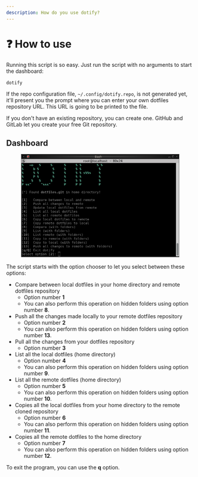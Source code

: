 ```yaml
---
description: How do you use dotify?
---
```


# ❓ How to use

Running this script is so easy. Just run the script with no arguments to start the dashboard:

```
dotify
```

If the repo configuration file, `~/.config/dotify.repo`, is not generated yet, it'll present you the prompt where you can enter your own dotfiles repository URL. This URL is going to be printed to the file.

If you don't have an existing repository, you can create one. GitHub and GitLab let you create your free Git repository.

## Dashboard

<figure><img src="../.gitbook/assets/master.png" alt=""><figcaption></figcaption></figure>

The script starts with the option chooser to let you select between these options:

* Compare between local dotfiles in your home directory and remote dotfiles repository
  * Option number **1**
  * You can also perform this operation on hidden folders using option number **8**.
* Push all the changes made locally to your remote dotfiles repository
  * Option number **2**
  * You can also perform this operation on hidden folders using option number **13**.
* Pull all the changes from your dotfiles repository
  * Option number **3**
* List all the local dotfiles (home directory)
  * Option number **4**
  * You can also perform this operation on hidden folders using option number **9**.
* List all the remote dotfiles (home directory)
  * Option number **5**
  * You can also perform this operation on hidden folders using option number **10**.
* Copies all the local dotfiles from your home directory to the remote cloned repository
  * Option number **6**
  * You can also perform this operation on hidden folders using option number **11**.
* Copies all the remote dotfiles to the home directory
  * Option number **7**
  * You can also perform this operation on hidden folders using option number **12**.

To exit the program, you can use the **q** option.
